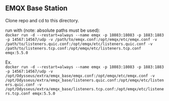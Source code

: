 ## EMQX Base Station

Clone repo and cd to this directory.  


run with (note: absolute paths must be used):  
`docker run -d --restart=always --name emqx -p 18083:18083 -p 1883:1883 -p 14567:14567/udp -v /path/to/emqx.conf:/opt/emqx/etc/emqx.conf -v /path/to/listeners.quic.conf:/opt/emqx/etc/listeners.quic.conf -v /path/to/listeners.tcp.conf:/opt/emqx/etc/listeners.tcp.conf emqx:5.5.0`

Ex.  
`docker run -d --restart=always --name emqx -p 18083:18083 -p 1883:1883 -p 14567:14567/udp -v /opt/Odysseus/extra/emqx_base/emqx.conf:/opt/emqx/etc/emqx.conf -v /opt/Odysseus/extra/emqx_base/listeners.quic.conf:/opt/emqx/etc/listeners.quic.conf -v /opt/Odysseus/extra/emqx_base/listeners.tcp.conf:/opt/emqx/etc/listeners.tcp.conf emqx:5.5.0`
